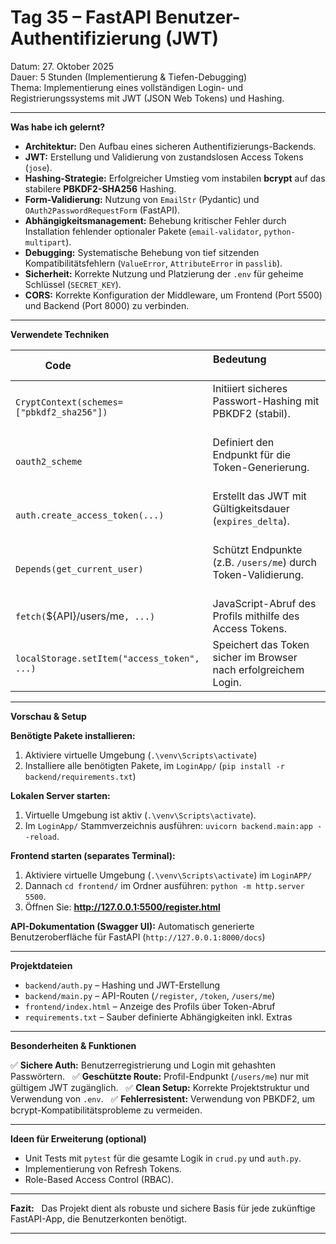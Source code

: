 # **Tag 35 – FastAPI Benutzer-Authentifizierung (JWT)**
Datum: 27. Oktober 2025  
Dauer: 5 Stunden (Implementierung & Tiefen-Debugging)  
Thema: Implementierung eines vollständigen Login- und Registrierungssystems mit JWT (JSON Web Tokens) und Hashing.

---

**Was habe ich gelernt?**

- **Architektur:** Den Aufbau eines sicheren Authentifizierungs-Backends.
- **JWT:** Erstellung und Validierung von zustandslosen Access Tokens (`jose`).
- **Hashing-Strategie:** Erfolgreicher Umstieg vom instabilen **bcrypt** auf das stabilere **PBKDF2-SHA256** Hashing.
- **Form-Validierung:** Nutzung von `EmailStr` (Pydantic) und `OAuth2PasswordRequestForm` (FastAPI).
- **Abhängigkeitsmanagement:** Behebung kritischer Fehler durch Installation fehlender optionaler Pakete (`email-validator`, `python-multipart`).
- **Debugging:** Systematische Behebung von tief sitzenden Kompatibilitätsfehlern (`ValueError`, `AttributeError` in `passlib`).
- **Sicherheit:** Korrekte Nutzung und Platzierung der `.env` für geheime Schlüssel (`SECRET_KEY`).
- **CORS:** Korrekte Konfiguration der Middleware, um Frontend (Port 5500) und Backend (Port 8000) zu verbinden.

---

**Verwendete Techniken**

| Code                                      | Bedeutung                                                           |
|-------------------------------------------|----------------------------------------------------------------------|
| `CryptContext(schemes=["pbkdf2_sha256"])` | Initiiert sicheres Passwort-Hashing mit PBKDF2 (stabil).               |
| `oauth2_scheme`                           | Definiert den Endpunkt für die Token-Generierung.                    |
| `auth.create_access_token(...)`           | Erstellt das JWT mit Gültigkeitsdauer (`expires_delta`).              |
| `Depends(get_current_user)`               | Schützt Endpunkte (z.B. `/users/me`) durch Token-Validierung.          |
| `fetch(`${API}/users/me`, ...)`          | JavaScript-Abruf des Profils mithilfe des Access Tokens.            |
| `localStorage.setItem("access_token", ...)` | Speichert das Token sicher im Browser nach erfolgreichem Login.        |

---

**Vorschau & Setup**

**Benötigte Pakete installieren:**
1. Aktiviere virtuelle Umgebung (`.\venv\Scripts\activate`)
2. Installiere alle benötigten Pakete, im `LoginApp/` (`pip install -r backend/requirements.txt`)

**Lokalen Server starten:**
1. Virtuelle Umgebung ist aktiv (`.\venv\Scripts\activate`).
2. Im `LoginApp/` Stammverzeichnis ausführen: `uvicorn backend.main:app --reload`.

**Frontend starten (separates Terminal):**
1. Aktiviere virtuelle Umgebung (`.\venv\Scripts\activate`) im `LoginAPP/`
1. Dannach `cd frontend/` im Ordner ausführen: `python -m http.server 5500`.
2. Öffnen Sie: **http://127.0.0.1:5500/register.html**

**API-Dokumentation (Swagger UI):**
Automatisch generierte Benutzeroberfläche für FastAPI (`http://127.0.0.1:8000/docs`)

---

**Projektdateien**

- `backend/auth.py` – Hashing und JWT-Erstellung
- `backend/main.py` – API-Routen (`/register`, `/token`, `/users/me`)
- `frontend/index.html` – Anzeige des Profils über Token-Abruf
- `requirements.txt` – Sauber definierte Abhängigkeiten inkl. Extras

---

**Besonderheiten & Funktionen**

✅ **Sichere Auth:** Benutzerregistrierung und Login mit gehashten Passwörtern.  
✅ **Geschützte Route:** Profil-Endpunkt (`/users/me`) nur mit gültigem JWT zugänglich.  
✅ **Clean Setup:** Korrekte Projektstruktur und Verwendung von `.env`.  
✅ **Fehlerresistent:** Verwendung von PBKDF2, um bcrypt-Kompatibilitätsprobleme zu vermeiden.

---

**Ideen für Erweiterung (optional)**

- Unit Tests mit `pytest` für die gesamte Logik in `crud.py` und `auth.py`. 
- Implementierung von Refresh Tokens. 
- Role-Based Access Control (RBAC).

---

**Fazit:**  
Das Projekt dient als robuste und sichere Basis für jede zukünftige FastAPI-App, die Benutzerkonten benötigt.

---
